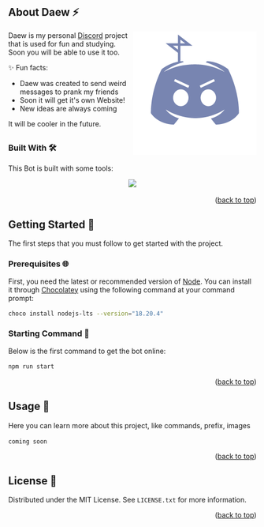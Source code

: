 <a id="readme-top"></a>

<!-- ABOUT DAEW -->
## About Daew ⚡

<img width="250" align="right" src="logo_transparent_coloured.png">

Daew is my personal [Discord](https://discord.com/) project that is used for fun and studying. Soon you will be able to use it too.

✨ Fun facts:
* Daew was created to send weird messages to prank my friends
* Soon it will get it's own Website!
* New ideas are always coming

It will be cooler in the future.
<h2></h2>

### Built With 🛠️

This Bot is built with some tools:

<p align="center">
  <a href="https://skillicons.dev">
    <img src="https://skillicons.dev/icons?i=js,ts,nodejs,discordjs" />
  </a>
</p>

<p align="right">(<a href="#readme-top">back to top</a>)</p>



<!-- GETTING STARTED -->
## Getting Started 🎯

The first steps that you must follow to get started with the project.

### Prerequisites 🌐

First, you need the latest or recommended version of [Node](https://nodejs.org/en). You can install it through [Chocolatey](https://chocolatey.org/) using the following command at your command prompt:
  ```sh
  choco install nodejs-lts --version="18.20.4"
  ```

### Starting Command 🤖

Below is the first command to get the bot online:

   ```sh
   npm run start
   ```

<p align="right">(<a href="#readme-top">back to top</a>)</p>



<!-- USAGE EXAMPLES -->
## Usage 🚀

Here you can learn more about this project, like commands, prefix, images

`coming soon`

<p align="right">(<a href="#readme-top">back to top</a>)</p>


<!-- LICENSE -->
## License 📜

Distributed under the MIT License. See `LICENSE.txt` for more information.

<p align="right">(<a href="#readme-top">back to top</a>)</p>
